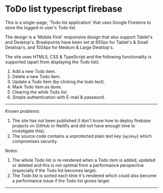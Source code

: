 # ToDo list typescript firebase

This is a single-page, 'Todo list application' that uses Google Firestore to store the logged-in user's Todo list.

The design is a 'Mobile First' responsive design that also support Tablet's and Desktop's. Breakpoints have been set at 650px for Tablet's & Small Desktop's, and 1024px for Medium & Large Desktop's.  
  
The site uses HTML5, CSS & TypeScript and the following functionality is supported (apart from displaying the Todo list):
1. Add a new Todo item.
2. Delete a new Todo item.
3. Update a Todo item (by clicking the todo text).
4. Mark Todo item as done.
5. Clearing the while Todo list.
6. Simple authentication with E-mail & password.
  
***
*Known problems:*
1. The site has not been published (I don't know how to deploy firebase projects on GitHub or Netlify and did not have enough time to investigate this).
2. The source code contains a unprotected plain text key (`apiKey`) which compromises security.
  
*Notes:*
1. The whole Todo list is re-rendered when a Todo item is added, updated or deleted and this is not optimal from a performance perspective (especially if the Todo list becomes large).
2. The Todo list is sorted each time it's rendered which could also become a performance issue if the Todo list grows larger.
  
***